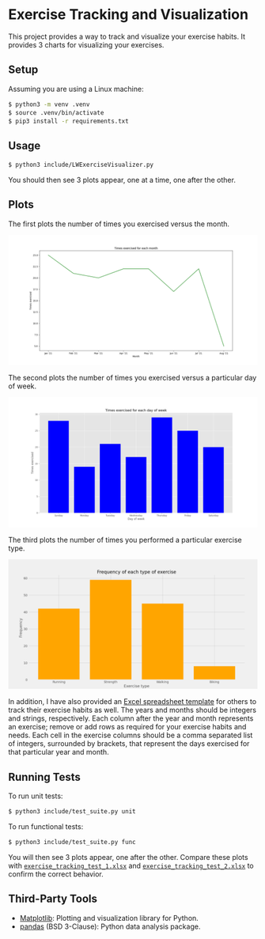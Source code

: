 # Exercise Tracking and Visualization

This project provides a way to track and visualize your exercise habits. It provides 3 charts for
visualizing your exercises.


## Setup

Assuming you are using a Linux machine:

```sh
$ python3 -m venv .venv
$ source .venv/bin/activate
$ pip3 install -r requirements.txt
```

## Usage

```sh
$ python3 include/LWExerciseVisualizer.py
```

You should then see 3 plots appear, one at a time, one after the other.

## Plots

The first plots the number of times you exercised versus the month.

![Exercise count vs. month](doc/ExerciseCountVSMonth.png)


The second plots the number of times you exercised versus a particular day of week.

![Exercise count vs. weekday](doc/ExerciseCountVSWeekDay.png)


The third plots the number of times you performed a particular exercise type.

![Exercise Frequency](doc/ExerciseFrequency.png)


In addition, I have also provided an
[Excel spreadsheet template](doc/exercise_tracker_template.xlsx) for others to track their exercise
habits as well. The years and months should be integers and strings, respectively. Each column after
the year and month represents an exercise; remove or add rows as required for your exercise habits
and needs. Each cell in the exercise columns should be a comma separated list of integers, surrounded
by brackets, that represent the days exercised for that particular year and month.


## Running Tests

To run unit tests:

```sh
$ python3 include/test_suite.py unit
```


To run functional tests:

```sh
$ python3 include/test_suite.py func
```

You will then see 3 plots appear, one after the other. Compare these plots with
[`exercise_tracking_test_1.xlsx`](include/exercise_tracking_test_1.xlsx) and
[`exercise_tracking_test_2.xlsx`](include/exercise_tracking_test_2.xlsx) to confirm the correct
behavior.

## Third-Party Tools

- [Matplotlib](https://matplotlib.org/): Plotting and visualization library for Python.
- [pandas](https://github.com/pandas-dev/pandas) (BSD 3-Clause): Python data analysis package.

